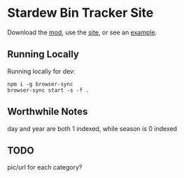 # Stardew Bin Tracker Site

Download the [mod](https://www.nexusmods.com/stardewvalley/mods/321), use the [site](https://manapart.github.io/StardewBinTrackerSite/), or see an [example](https://manapart.github.io/StardewBinTrackerSite/?sample=true).


## Running Locally
Running locally for dev:

```
npm i -g browser-sync
browser-sync start -s -f .
```

## Worthwhile Notes

day and year are both 1 indexed, while season is 0 indexed


## TODO
pic/url for each category?
